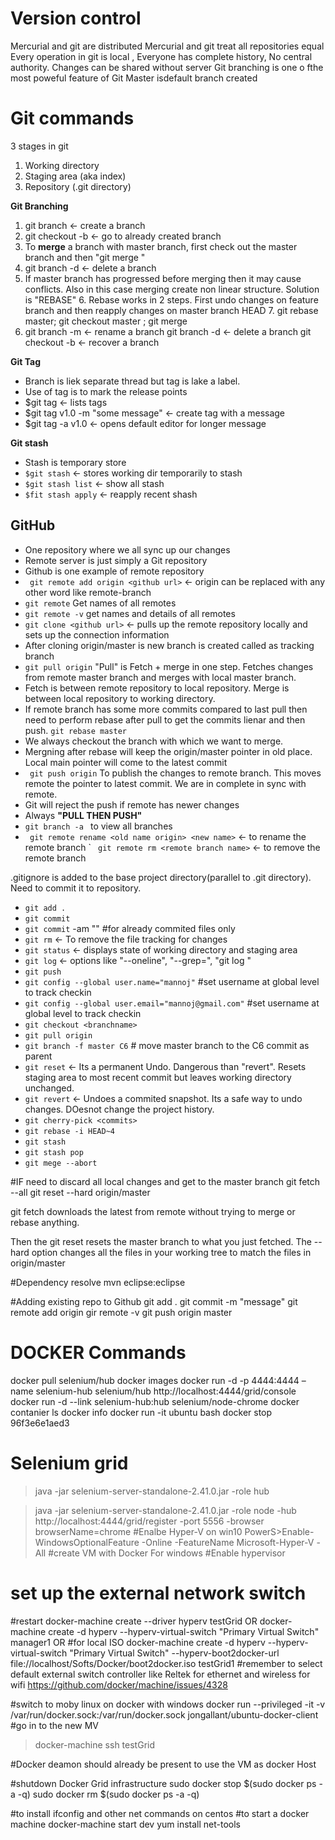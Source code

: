 # Version control
Mercurial and git are distributed
Mercurial and git treat all repositories equal
Every operation in git is local , Everyone has complete history, No central authority.
Changes can be shared without server
Git branching is one o fthe most poweful feature of Git
Master isdefault branch created



# Git commands

3 stages in git
  1. Working directory
  2. Staging area (aka index)
  3. Repository (.git directory)

**Git Branching**
  1. git branch <branch name> <- create a branch
  2. git checkout -b <branch name> <- go to already created branch
  3. To **merge** a branch with master branch, first check out the master branch and then "git merge <branch name>"
  4. git branch -d <branch name> <- delete a branch
  5. If master branch has progressed before merging then it may cause conflicts. Also in this case merging create non linear structure. Solution is "REBASE"
                                    6. Rebase works in 2 steps. First undo changes on feature branch and then reapply changes on master branch HEAD
                                    7. git rebase master; git checkout master ; git merge <branch name>
  8. git branch -m <old branch> <new branch> <- rename a branch
  git branch -d <branch name> <- delete a branch
  git checkout -b <branch name> <sha> <- recover a branch
  
**Git Tag**
   - Branch is liek separate thread but tag is lake a label.
   - Use of tag is to mark the release points
   - $git tag <- lists tags
   - $git tag v1.0 -m "some message" <- create tag with a message
   - $git tag -a v1.0 <- opens default editor for longer message
   
 **Git stash**
  - Stash is temporary store
  - ```$git stash``` <- stores working dir temporarily to stash
  - ```$git stash list``` <- show all stash
  - ```$fit stash apply``` <- reapply recent shash
                                    
## GitHub   
- One repository where we all sync up our changes
- Remote server is just simply a Git repository
- Github is one example of remote repository
- ``` git remote add origin <github url>``` <- origin can be replaced with any other word like remote-branch
- ``` git remote ``` Get names of all remotes
- ``` git remote -v ``` get names and details of all remotes
- ``` git clone <github url> ``` <- pulls up the remote repository locally and sets up the connection information
- After cloning origin/master is new branch is created called as tracking branch
- ``` git pull origin ``` "Pull" is Fetch + merge in one step. Fetches changes from remote master branch and merges with local master branch.
- Fetch is between remote repository to local repository. Merge is between local repository to working directory.                                   
- If remote branch has some more commits compared to last pull then need to perform rebase after pull to get the commits lienar and then push. ``` git rebase master ```
- We always checkout the branch with which we want to merge.
- Mergning after rebase will keep the origin/master pointer in old place. Local main pointer will come to the latest commit
- ``` git push origin``` To publish the changes to remote branch. This moves remote the pointer to latest commit. We are in complete in sync with remote.
- Git will reject the push if remote has newer changes                                    
- Always **"PULL THEN PUSH"** 
- ```git branch -a ``` to view all branches
- ``` git remote rename <old name origin> <new name>``` <- to rename the remote branch
` ``` git remote rm <remote branch name>``` <- to remove the remote branch

.gitignore is added to the base project directory(parallel to .git directory). Need to commit it to repository.

- ```git add .```
- ```git commit```
- ```git commit``` -am "<message>" #for already commited files only
- ```git rm``` <- To remove the file tracking  for changes
- ```git status``` <- displays state of working directory and staging area
- ```git log``` <- options like "--oneline", "--grep=<pattern>", "git log <file>"
- ```git push```
- ```git config --global user.name="mannoj"``` #set username at global level to track checkin
- ```git config --global user.email="mannoj@gmail.com"``` #set username at global level to track checkin
- ```git checkout <branchname>```
- ```git pull origin ```
- ```git branch -f master C6``` # move master branch to the C6 commit as parent
- ```git reset``` <- Its a permanent Undo. Dangerous than "revert". Resets staging area to most recent commit but leaves working directory unchanged.
- ```git revert``` <- Undoes a commited snapshot. Its a safe way to undo changes. DOesnot change the project history.
- ```git cherry-pick <commits>```
- ```git rebase -i HEAD~4```
- ```git stash```
- ```git stash pop```
- ```git mege --abort```

#IF need to discard all local changes and get to the master branch
git fetch --all
git reset --hard origin/master

git fetch downloads the latest from remote without trying to merge or rebase anything.

Then the git reset resets the master branch to what you just fetched. The --hard option changes all the files in your working tree to match the files in origin/master

#Dependency resolve
mvn eclipse:eclipse

#Adding existing repo to Github
git add .
git commit -m "message"
git remote add origin <repository URL>
gir remote -v
git push origin master


# DOCKER Commands
docker pull selenium/hub
docker images
docker run -d -p 4444:4444 –name selenium-hub selenium/hub
http://localhost:4444/grid/console
docker run -d --link selenium-hub:hub selenium/node-chrome
docker contanier ls
docker info
docker run -it ubuntu bash
docker stop 96f3e6e1aed3

# Selenium grid
>java -jar selenium-server-standalone-2.41.0.jar -role hub

>java -jar selenium-server-standalone-2.41.0.jar -role node -hub
http://localhost:4444/grid/register -port 5556 -browser browserName=chrome
#Enalbe Hyper-V on win10
PowerS>Enable-WindowsOptionalFeature -Online -FeatureName Microsoft-Hyper-V -All
#create VM with Docker For windows
#Enable hypervisor 
# set up the external network switch
#restart
docker-machine create --driver hyperv testGrid
OR
docker-machine create -d hyperv --hyperv-virtual-switch "Primary Virtual Switch" manager1
OR #for local ISO
docker-machine create -d hyperv --hyperv-virtual-switch "Primary Virtual Switch" --hyperv-boot2docker-url file://localhost/Softs/Docker/boot2docker.iso testGrid1
#remember to select default external switch controller like Reltek for ethernet and wireless for wifi https://github.com/docker/machine/issues/4328

#switch to moby linux on docker with windows
docker run --privileged -it -v /var/run/docker.sock:/var/run/docker.sock jongallant/ubuntu-docker-client 
#go in to the new MV
>docker-machine ssh testGrid

#Docker deamon should already be present to use the VM as docker Host

#shutdown Docker Grid infrastructure
sudo docker stop $(sudo docker ps -a -q)
sudo docker rm $(sudo docker ps -a -q)

#to install ifconfig and other net commands on centos
#to start a docker machine
docker-machine start dev
yum install net-tools
